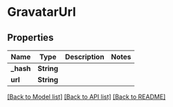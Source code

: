 # GravatarUrl

## Properties
Name | Type | Description | Notes
------------ | ------------- | ------------- | -------------
**_hash** | **String** |  | 
**url** | **String** |  | 

[[Back to Model list]](../README#documentation-for-models) [[Back to API list]](../README#documentation-for-api-endpoints) [[Back to README]](../README)


